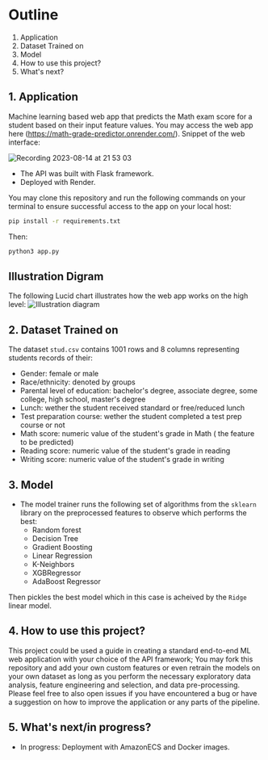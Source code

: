 # Outline

 1. Application 
 2. Dataset Trained on
 3. Model
 4. How to use this project? 
 5. What's next?


## 1. Application
Machine learning based web app that predicts the Math exam score for a student based on their input feature values. You may access the web app here (https://math-grade-predictor.onrender.com/).
Snippet of the web interface:

![Recording 2023-08-14 at 21 53 03](https://github.com/AsmaaMHadir/Students-Performance-Prediction/assets/46932156/a94b6228-6877-4f13-ac0c-a91f12ec3b68)

- The API was built with Flask framework.
- Deployed with Render.

You may clone this repository and run the following commands on your terminal to ensure successful access to the app on your local host:
```bash
pip install -r requirements.txt
```
Then:
```bash
python3 app.py
```
## Illustration Digram
The following Lucid chart illustrates how the web app works on the high level:
![Illustration diagram](https://github.com/AsmaaMHadir/Students-Performance-Prediction/assets/46932156/31c2f31a-ff38-41d8-bdad-8037e386d7e8)

## 2. Dataset Trained on

The dataset `stud.csv` contains 1001 rows and 8 columns representing students records of their:

- Gender: female or male
- Race/ethnicity: denoted by groups
- Parental level of education: bachelor's degree, associate degree, some college, high school, master's degree
- Lunch: wether the student received standard or free/reduced lunch
- Test preparation course: wether the student completed a test prep course or not
- Math score: numeric value of the student's grade in Math ( the feature to be predicted)
- Reading score: numeric value of the student's grade in reading
- Writing score: numeric value of the student's grade in writing

## 3. Model

- The model trainer runs the following set of algorithms from the `sklearn` library on the preprocessed features to observe which performs the best:
    - Random forest
    - Decision Tree
    - Gradient Boosting
    - Linear Regression
    - K-Neighbors
    - XGBRegressor
    - AdaBoost Regressor
  
Then pickles the best model which in this case is acheived by the `Ridge` linear model.

## 4. How to use this project?

This project could be used a guide in creating a standard end-to-end ML web application with your choice of the API framework; You may fork this repository and add your own custom features or even retrain the models on your own dataset as long as you perform the necessary exploratory data analysis, feature engineering and selection, and data pre-processing. Please feel free to also open issues if you have encountered a bug or have a suggestion on how to improve the application or any parts of the pipeline.


## 5. What's next/in progress?

- In progress: Deployment with AmazonECS and Docker images.
